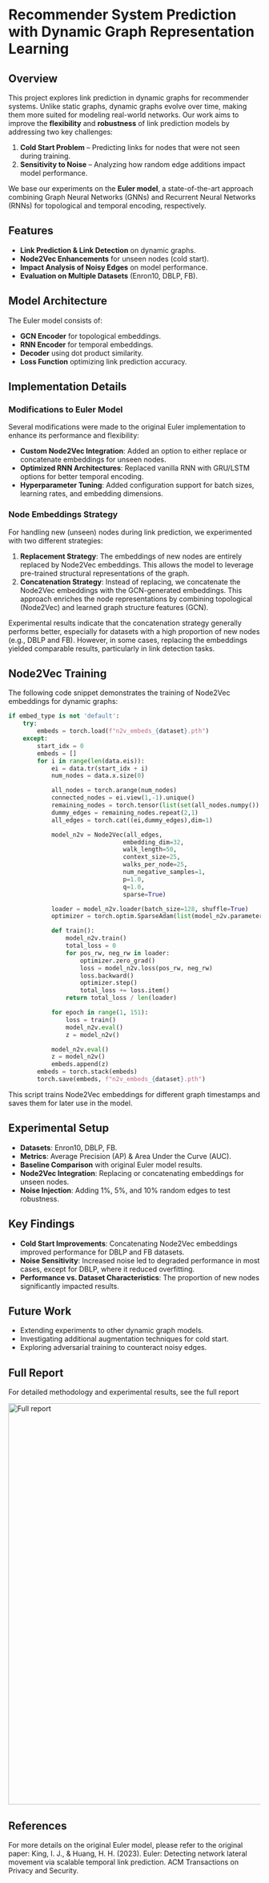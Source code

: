 # Recommender System Prediction with Dynamic Graph Representation Learning

## Overview
This project explores link prediction in dynamic graphs for recommender systems. Unlike static graphs, dynamic graphs evolve over time, making them more suited for modeling real-world networks. Our work aims to improve the **flexibility** and **robustness** of link prediction models by addressing two key challenges:

1. **Cold Start Problem** – Predicting links for nodes that were not seen during training.
2. **Sensitivity to Noise** – Analyzing how random edge additions impact model performance.

We base our experiments on the **Euler model**, a state-of-the-art approach combining Graph Neural Networks (GNNs) and Recurrent Neural Networks (RNNs) for topological and temporal encoding, respectively.

## Features
- **Link Prediction & Link Detection** on dynamic graphs.
- **Node2Vec Enhancements** for unseen nodes (cold start).
- **Impact Analysis of Noisy Edges** on model performance.
- **Evaluation on Multiple Datasets** (Enron10, DBLP, FB).

## Model Architecture
The Euler model consists of:
- **GCN Encoder** for topological embeddings.
- **RNN Encoder** for temporal embeddings.
- **Decoder** using dot product similarity.
- **Loss Function** optimizing link prediction accuracy.

## Implementation Details
### Modifications to Euler Model
Several modifications were made to the original Euler implementation to enhance its performance and flexibility:
- **Custom Node2Vec Integration**: Added an option to either replace or concatenate embeddings for unseen nodes.
- **Optimized RNN Architectures**: Replaced vanilla RNN with GRU/LSTM options for better temporal encoding.
- **Hyperparameter Tuning**: Added configuration support for batch sizes, learning rates, and embedding dimensions.

### Node Embeddings Strategy
For handling new (unseen) nodes during link prediction, we experimented with two different strategies:
1. **Replacement Strategy**: The embeddings of new nodes are entirely replaced by Node2Vec embeddings. This allows the model to leverage pre-trained structural representations of the graph.
2. **Concatenation Strategy**: Instead of replacing, we concatenate the Node2Vec embeddings with the GCN-generated embeddings. This approach enriches the node representations by combining topological (Node2Vec) and learned graph structure features (GCN).

Experimental results indicate that the concatenation strategy generally performs better, especially for datasets with a high proportion of new nodes (e.g., DBLP and FB). However, in some cases, replacing the embeddings yielded comparable results, particularly in link detection tasks.

## Node2Vec Training
The following code snippet demonstrates the training of Node2Vec embeddings for dynamic graphs:

```python
if embed_type is not 'default':
    try:
        embeds = torch.load(f"n2v_embeds_{dataset}.pth")
    except:
        start_idx = 0
        embeds = []
        for i in range(len(data.eis)):
            ei = data.tr(start_idx + i)
            num_nodes = data.x.size(0)

            all_nodes = torch.arange(num_nodes)
            connected_nodes = ei.view(1,-1).unique()
            remaining_nodes = torch.tensor(list(set(all_nodes.numpy()) - set(connected_nodes.numpy())))
            dummy_edges = remaining_nodes.repeat(2,1)
            all_edges = torch.cat((ei,dummy_edges),dim=1)

            model_n2v = Node2Vec(all_edges,
                                embedding_dim=32,
                                walk_length=50,
                                context_size=25,
                                walks_per_node=25,
                                num_negative_samples=1,
                                p=1.0,
                                q=1.0,
                                sparse=True)

            loader = model_n2v.loader(batch_size=128, shuffle=True)
            optimizer = torch.optim.SparseAdam(list(model_n2v.parameters()), lr=0.01)

            def train():
                model_n2v.train()
                total_loss = 0
                for pos_rw, neg_rw in loader:
                    optimizer.zero_grad()
                    loss = model_n2v.loss(pos_rw, neg_rw)
                    loss.backward()
                    optimizer.step()
                    total_loss += loss.item()
                return total_loss / len(loader)

            for epoch in range(1, 151):
                loss = train()
                model_n2v.eval()
                z = model_n2v()

            model_n2v.eval()
            z = model_n2v()
            embeds.append(z)
        embeds = torch.stack(embeds)
        torch.save(embeds, f"n2v_embeds_{dataset}.pth")
```

This script trains Node2Vec embeddings for different graph timestamps and saves them for later use in the model.

## Experimental Setup
- **Datasets**: Enron10, DBLP, FB.
- **Metrics**: Average Precision (AP) & Area Under the Curve (AUC).
- **Baseline Comparison** with original Euler model results.
- **Node2Vec Integration**: Replacing or concatenating embeddings for unseen nodes.
- **Noise Injection**: Adding 1%, 5%, and 10% random edges to test robustness.

## Key Findings
- **Cold Start Improvements**: Concatenating Node2Vec embeddings improved performance for DBLP and FB datasets.
- **Noise Sensitivity**: Increased noise led to degraded performance in most cases, except for DBLP, where it reduced overfitting.
- **Performance vs. Dataset Characteristics**: The proportion of new nodes significantly impacted results.

## Future Work
- Extending experiments to other dynamic graph models.
- Investigating additional augmentation techniques for cold start.
- Exploring adversarial training to counteract noisy edges.

## Full Report
For detailed methodology and experimental results, see the full report

<a href="https://github.com/user-attachments/files/18669799/recommander.systems.1.pdf">
    <img src= "https://github.com/user-attachments/assets/9b65e15a-a895-468b-80b5-c6f50df0ad42" alt="Full report" width="800"/>
</a>

## References
For more details on the original Euler model, please refer to the original paper:
King, I. J., & Huang, H. H. (2023). Euler: Detecting network lateral movement via scalable temporal link prediction. ACM Transactions on Privacy and Security.
